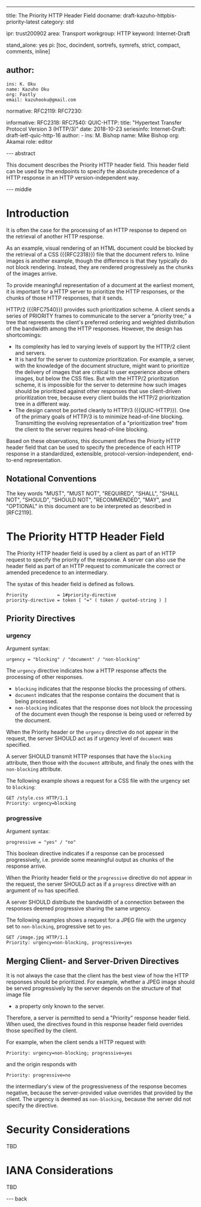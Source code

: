 ---
title: The Priority HTTP Header Field
docname: draft-kazuho-httpbis-priority-latest
category: std

ipr: trust200902
area: Transport
workgroup: HTTP
keyword: Internet-Draft

stand_alone: yes
pi: [toc, docindent, sortrefs, symrefs, strict, compact, comments, inline]

author:
  -
    ins: K. Oku
    name: Kazuho Oku
    org: Fastly
    email: kazuhooku@gmail.com

normative:
  RFC2119:
  RFC7230:

informative:
  RFC2318:
  RFC7540:
  QUIC-HTTP:
    title: "Hypertext Transfer Protocol Version 3 (HTTP/3)"
    date: 2018-10-23
    seriesinfo:
      Internet-Draft: draft-ietf-quic-http-16
    author:
      -
        ins: M. Bishop
        name: Mike Bishop
        org: Akamai
        role: editor

--- abstract

This document describes the Priority HTTP header field.  This header field can
be used by the endpoints to specify the absolute precedence of a HTTP response
in an HTTP version-independent way.

--- middle

# Introduction

It is often the case for the processing of an HTTP response to depend on the
retrieval of another HTTP response.

As an example, visual rendering of an HTML document could be blocked by the
retrieval of a CSS ({{RFC2318}}) file that the document refers to. Inline images
is another example, though the difference is that they typically do not block
rendering. Instead, they are rendered progressively as the chunks of the images
arrive.

To provide meaningful representation of a document at the earliest moment, it is
important for a HTTP server to prioritize the HTTP responses, or the chunks of
those HTTP responses, that it sends.

HTTP/2 ({{RFC7540}}) provides such prioritization scheme. A client sends a
series of PRIORITY frames to communicate to the server a “priority tree;” a tree
that represents the client's preferred ordering and weighted distribution of the
bandwidth among the HTTP responses.  However, the design has shortcomings:

* Its complexity has led to varying levels of support by the HTTP/2 client and
  servers.
* It is hard for the server to customize prioritization. For example, a server,
  with the knowledge of the document structure, might want to prioritize the
  delivery of images that are critical to user experience above others images,
  but below the CSS files.  But with the HTTP/2 prioritization scheme, it is
  impossible for the server to determine how such images should be prioritized
  against other responses that use client-driven prioritization tree, because
  every client builds the HTTP/2 prioritization tree in a different way.
* The design cannot be ported cleanly to HTTP/3 ({{QUIC-HTTP}}). One of the
  primary goals of HTTP/3 is to minimize head-of-line blocking. Transmitting the
  evolving representation of a "prioritization tree" from the client to the
  server requires head-of-line blocking.

Based on these observations, this document defines the Priority HTTP header
field that can be used to specify the precedence of each HTTP response in a
standardized, extensible, protocol-version-independent, end-to-end
representation.

## Notational Conventions

The key words "MUST", "MUST NOT", "REQUIRED", "SHALL", "SHALL NOT", "SHOULD",
"SHOULD NOT", "RECOMMENDED", "MAY", and "OPTIONAL" in this document are to be
interpreted as described in [RFC2119].

# The Priority HTTP Header Field

The Priority HTTP header field is used by a client as part of an HTTP request
to specify the priority of the response.  A server can also use the header field
as part of an HTTP request to communicate the correct or amended precedence to
an intermediary.

The systax of this header field is defined as follows.

~~~ abnf
Priority           = 1#priority-directive
priority-directive = token [ "=" ( token / quoted-string ) ]
~~~

## Priority Directives

### urgency

Argument syntax:

~~~ abnf
urgency = "blocking" / "document" / "non-blocking"
~~~

The `urgency` directive indicates how a HTTP response affects the processing of
other responses.

* `blocking` indicates that the response blocks the processing of others.
* `document` indicates that the response contains the document that is being
  processed.
* `non-blocking` indicates that the response does not block the processing of
  the document even though the response is being used or referred by the
  document.

When the Priority header or the `urgency` directive do not appear in the
request, the server SHOULD act as if urgency level of `document` was specified.

A server SHOULD transmit HTTP responses that have the `blocking` attribute, then
those with the `document` attribute, and finaly the ones with the `non-blocking`
attribute.

The following example shows a request for a CSS file with the urgency set to
`blocking`:

~~~ example
GET /style.css HTTP/1.1
Priority: urgency=blocking

~~~

### progressive

Argument syntax:

~~~ example
progressive = "yes" / "no"
~~~

This boolean directive indicates if a response can be processed progressively,
i.e. provide some meaningful output as chunks of the response arrive.

When the Priority header field or the `progressive` directive do not appear in
the request, the server SHOULD act as if a `progress` directive with an argument
of `no` has specified.

A server SHOULD distribute the bandwidth of a connection between the responses
deemed progressive sharing the same urgency.

The following examples shows a request for a JPEG file with the urgency set to
`non-blocking`, progressive set to `yes`.

~~~ example
GET /image.jpg HTTP/1.1
Priority: urgency=non-blocking, progressive=yes

~~~

## Merging Client- and Server-Driven Directives

It is not always the case that the client has the best view of how the HTTP
responses should be prioritized.  For example, whether a JPEG image should be
served progressively by the server depends on the structure of that image file
- a property only known to the server.

Therefore, a server is permitted to send a "Priority" response header field.
When used, the directives found in this response header field overrides those
specified by the client.

For example, when the client sends a HTTP request with

~~~ example
Priority: urgency=non-blocking; progressive=yes
~~~

and the origin responds with

~~~ example
Priority: progressive=no
~~~

the intermediary's view of the progressiveness of the response becomes negative,
because the server-provided value overrides that provided by the client.  The
urgency is deemed as `non-blocking`, because the server did not specify the
directive.

# Security Considerations

TBD

# IANA Considerations

TBD

--- back
